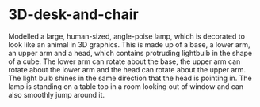 # 3D-desk-and-chair
Modelled a large, human-sized, angle-poise lamp, which is decorated to look like an animal in 3D graphics. This is made up of a base, a lower arm, an upper arm and a head, which contains protruding lightbulb in the shape of a cube. The lower arm can rotate about the base, the upper arm can rotate about the lower arm and the head can rotate about the upper arm. The light bulb shines in the same direction that the head is pointing in. The lamp is standing on a table top in a room looking out of window and can also smoothly jump around it.  
 
